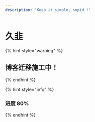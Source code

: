 ```yaml
---
description: 'Keep it simple, supid !'
---
```


# 久韭

{% hint style="warning" %}
## **博客迁移施工中！**
{% endhint %}

{% hint style="info" %}
### 进度 80%
{% endhint %}

